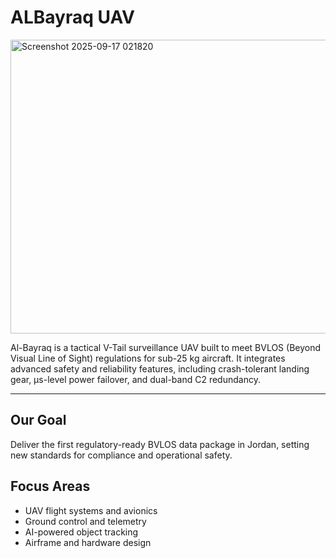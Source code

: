 # ALBayraq UAV

<img width="927" height="470" alt="Screenshot 2025-09-17 021820" src="https://github.com/user-attachments/assets/bdb703f9-2b27-41d3-a442-4d8bdee00f19" />


Al-Bayraq is a tactical V-Tail surveillance UAV built to meet BVLOS (Beyond Visual Line of Sight) regulations for sub-25 kg aircraft. It integrates advanced safety and reliability features, including crash-tolerant landing gear, µs-level power failover, and dual-band C2 redundancy.

------------

## Our Goal
Deliver the first regulatory-ready BVLOS data package in Jordan, setting new standards for compliance and operational safety.

## Focus Areas

- UAV flight systems and avionics
- Ground control and telemetry
- AI-powered object tracking
- Airframe and hardware design
